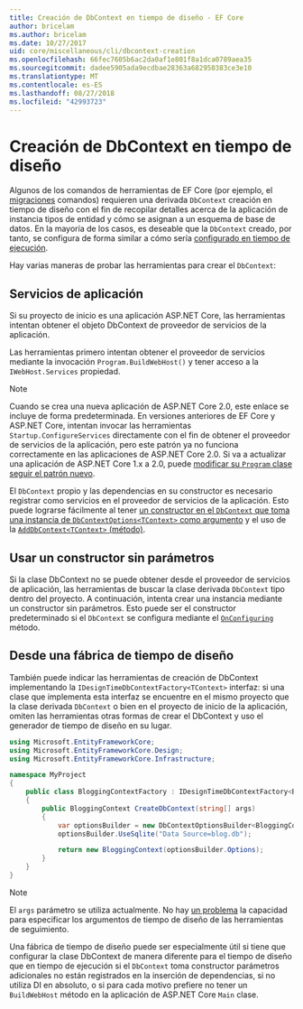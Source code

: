 ```yaml
---
title: Creación de DbContext en tiempo de diseño - EF Core
author: bricelam
ms.author: bricelam
ms.date: 10/27/2017
uid: core/miscellaneous/cli/dbcontext-creation
ms.openlocfilehash: 66fec7605b6ac2da0af1e801f8a1dca0789aea35
ms.sourcegitcommit: dadee5905ada9ecdbae28363a682950383ce3e10
ms.translationtype: MT
ms.contentlocale: es-ES
ms.lasthandoff: 08/27/2018
ms.locfileid: "42993723"
---
```

<a name="design-time-dbcontext-creation"></a>Creación de DbContext en tiempo de diseño
==============================
Algunos de los comandos de herramientas de EF Core (por ejemplo, el [migraciones][1] comandos) requieren una derivada `DbContext` creación en tiempo de diseño con el fin de recopilar detalles acerca de la aplicación de instancia tipos de entidad y cómo se asignan a un esquema de base de datos. En la mayoría de los casos, es deseable que la `DbContext` creado, por tanto, se configura de forma similar a cómo sería [configurado en tiempo de ejecución][2].

Hay varias maneras de probar las herramientas para crear el `DbContext`:

<a name="from-application-services"></a>Servicios de aplicación
-------------------------
Si su proyecto de inicio es una aplicación ASP.NET Core, las herramientas intentan obtener el objeto DbContext de proveedor de servicios de la aplicación.

Las herramientas primero intentan obtener el proveedor de servicios mediante la invocación `Program.BuildWebHost()` y tener acceso a la `IWebHost.Services` propiedad.

> [!NOTE]
> Cuando se crea una nueva aplicación de ASP.NET Core 2.0, este enlace se incluye de forma predeterminada. En versiones anteriores de EF Core y ASP.NET Core, intentan invocar las herramientas `Startup.ConfigureServices` directamente con el fin de obtener el proveedor de servicios de la aplicación, pero este patrón ya no funciona correctamente en las aplicaciones de ASP.NET Core 2.0. Si va a actualizar una aplicación de ASP.NET Core 1.x a 2.0, puede [modificar su `Program` clase seguir el patrón nuevo][3].

El `DbContext` propio y las dependencias en su constructor es necesario registrar como servicios en el proveedor de servicios de la aplicación. Esto puede lograrse fácilmente al tener [un constructor en el `DbContext` que toma una instancia de `DbContextOptions<TContext>` como argumento][4] y el uso de la [`AddDbContext<TContext>` (método)][5].

<a name="using-a-constructor-with-no-parameters"></a>Usar un constructor sin parámetros
--------------------------------------
Si la clase DbContext no se puede obtener desde el proveedor de servicios de aplicación, las herramientas de buscar la clase derivada `DbContext` tipo dentro del proyecto. A continuación, intenta crear una instancia mediante un constructor sin parámetros. Esto puede ser el constructor predeterminado si el `DbContext` se configura mediante el [`OnConfiguring`][6] método.

<a name="from-a-design-time-factory"></a>Desde una fábrica de tiempo de diseño
--------------------------
También puede indicar las herramientas de creación de DbContext implementando la `IDesignTimeDbContextFactory<TContext>` interfaz: si una clase que implementa esta interfaz se encuentre en el mismo proyecto que la clase derivada `DbContext` o bien en el proyecto de inicio de la aplicación, omiten las herramientas otras formas de crear el DbContext y uso el generador de tiempo de diseño en su lugar.

``` csharp
using Microsoft.EntityFrameworkCore;
using Microsoft.EntityFrameworkCore.Design;
using Microsoft.EntityFrameworkCore.Infrastructure;

namespace MyProject
{
    public class BloggingContextFactory : IDesignTimeDbContextFactory<BloggingContext>
    {
        public BloggingContext CreateDbContext(string[] args)
        {
            var optionsBuilder = new DbContextOptionsBuilder<BloggingContext>();
            optionsBuilder.UseSqlite("Data Source=blog.db");

            return new BloggingContext(optionsBuilder.Options);
        }
    }
}
```

> [!NOTE]
> El `args` parámetro se utiliza actualmente. No hay [un problema][7] la capacidad para especificar los argumentos de tiempo de diseño de las herramientas de seguimiento.

Una fábrica de tiempo de diseño puede ser especialmente útil si tiene que configurar la clase DbContext de manera diferente para el tiempo de diseño que en tiempo de ejecución si el `DbContext` toma constructor parámetros adicionales no están registrados en la inserción de dependencias, si no utiliza DI en absoluto, o si para cada motivo prefiere no tener un `BuildWebHost` método en la aplicación de ASP.NET Core `Main` clase.

  [1]: xref:core/managing-schemas/migrations/index
  [2]: xref:core/miscellaneous/configuring-dbcontext
  [3]: https://docs.microsoft.com/aspnet/core/migration/1x-to-2x/#update-main-method-in-programcs
  [4]: xref:core/miscellaneous/configuring-dbcontext#constructor-argument
  [5]: xref:core/miscellaneous/configuring-dbcontext#using-dbcontext-with-dependency-injection
  [6]: xref:core/miscellaneous/configuring-dbcontext#onconfiguring
  [7]: https://github.com/aspnet/EntityFrameworkCore/issues/8332
